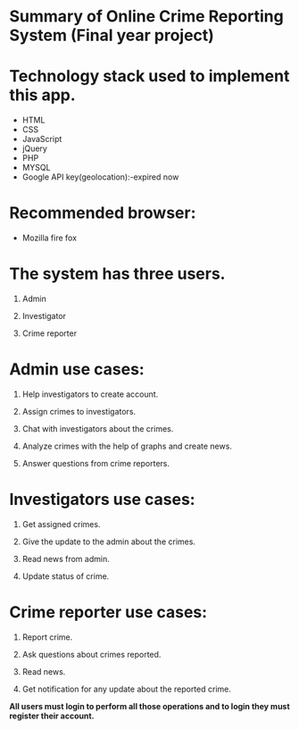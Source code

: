 

# Summary of Online Crime Reporting System (Final year project) 


# Technology stack used to implement this app. 

* HTML
* CSS
* JavaScript
* jQuery
* PHP
* MYSQL
* Google API key(geolocation):-expired now 

# Recommended browser: 

* Mozilla fire fox 


# The system has three users. 

1. Admin 

2. Investigator 

3. Crime reporter 

 

 

# Admin use cases: 

1. Help investigators to create account. 

2. Assign crimes to investigators. 

3. Chat with investigators about the crimes. 

4. Analyze crimes with the help of graphs and create news. 

5. Answer questions from crime reporters. 

  

# Investigators use cases: 

1. Get assigned crimes. 

2. Give the update to the admin about the crimes. 

3. Read news from admin. 

4. Update status of crime. 

  

# Crime reporter use cases: 

1. Report crime. 

2. Ask questions about crimes reported. 

3. Read news. 

4. Get notification for any update about the reported crime. 

  

**All users must login to perform all those operations and to login they must register their account.**

 
